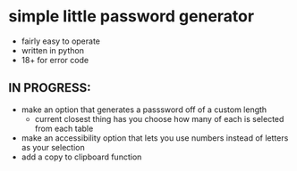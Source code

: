 # simple little password generator
- fairly easy to operate
- written in python
- 18+ for error code

## IN PROGRESS:
- make an option that generates a passsword off of a custom length
  - current closest thing has you choose how many of each is selected from each table
- make an accessibility option that lets you use numbers instead of letters as your selection
- add a copy to clipboard function
